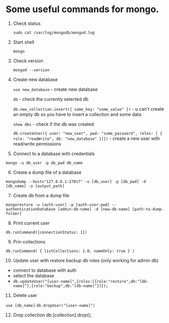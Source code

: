 # Some useful commands for mongo.

1. Check status

   `sudo cat /var/log/mongodb/mongod.log`

2) Start shell

   `mongo`

3) Check version

   `mongod --version`

4. Create new database

   `use new_database` - create new database

   `db` - check the currently selected db

   `db.new_collection.insert({ some_key: "some_value" })` - u can't create an empty db so you have to insert a collection and some data

   `show dbs` - check if the db was created

   `db.createUser({ user: "new_user", pwd: "some_password", roles: [ { role: "readWrite", db: "new_database" }]})` - create a new user with read/write permissions

5) Connect to a database with credentials

`mongo -u db_user -p db_pwd db_name`

6. Create a dump file of a database

`mongodump --host="127.0.0.1:27017" -u [db_user] -p [db_pwd] -d [db_name] -o [output_path]`

7. Create db from a dump file

`mongorestore -u [auth-user] -p [auth-user-pwd] --authenticationDatabase [admin-db-name] -d [new-db-name] [path-to-dump-folder]`

8. Print current user

`db.runCommand({connectionStatus: 1})`

9. Prin collections

`db.runCommand( { listCollections: 1.0, nameOnly: true } )`

10. Update user with restore backup db roles (only working for admin db)

- connect to database with auth
- select the database
- `db.updateUser("[user-name]",{roles:[{role:"restore",db:"[db-name]"},{role:"backup",db:"[db-name]"}]});`

11. Delete user

`use [db_name]`
`db.dropUser("[user-name]")`

12. Drop collection
    db.[collection].drop();

